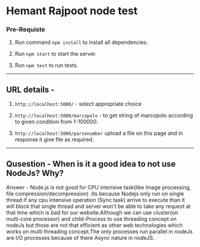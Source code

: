 # Hemant Rajpoot node test

### Pre-Requiste

1. Run command `npm install` to install all dependencies.

2. Run `npm start` to start the server.

3. Run `npm test` to run tests.

---

## URL details -

1. `http://localhost:5000/` - select appropriate choice

2. `http://localhost:5000/marcopolo` - to get string of marcopolo according to given condition from 1-100000.

3. `http://localhost:5000/parsenumber` upload a file on this page and in response it give file as required.

---

## Qusestion - When is it a good idea to not use NodeJs? Why?

Answer - Node.js is not good for CPU intensive task(like Image processing, file compression/decompression) .Its because Nodejs only run on single thread if any cpu intensive operation (Sync task) arrive to execute than it will block that single thread and server won't be able to take any request at that time which is bad for our website.Although we can use cluster(on multi-core processor) and child-Process to use threading concept on nodeJs but those are not that efficient as other web technologies which works on multi threading concept.The only processes run parallel in nodeJs are I/O processes because of there Async nature in nodeJS.
